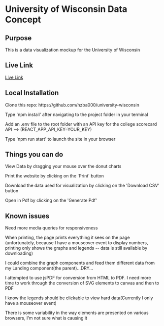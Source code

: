 <h1> University of Wisconsin Data Concept </h1>

<h2>Purpose</h2>
<p>This is a data visualization mockup for the University of Wisconsin</p>

<h2> Live Link </h2>
<a href="https://hzba000.github.io/university-wisconsin/"> Live Link </a>

<h2>Local Installation</h2>
<p>Clone this repo: https://github.com/hzba000/university-wisconsin</p>
<p>Type 'npm install' after navigating to the project folder in your terminal</p>
<p>Add an .env file to the root folder with an API key for the college scorecard API --> (REACT_APP_API_KEY=YOUR_KEY)</p>
<p>Type 'npm run start' to launch the site in your browser
 
 <h2>Things you can do</h2>
 <p>View Data by dragging your mouse over the donut charts</p>
 <p>Print the website by clicking on the 'Print' button</p>
 <p>Download the data used for visualization by clicking on the 'Download CSV' button</p>
 <p>Open in Pdf by clicking on the 'Generate Pdf'</p>
 
 <h2>Known issues</h2>
 <p>Need more media queries for responsiveness</p>
 <p>When printing, the page prints everything it sees on the page (unfortunately, because I have a mouseover event to display numbers, 
     printing only shows the graphs and legends -- data is still available by downloading)</p>
  <p>I could combine the graph components and feed them different data from my Landing component(the parent)...DRY...</p>
  <p>I attempted to use jsPDF for conversion from HTML to PDF. I need more time to work through the conversion of SVG elements to canvas 
     and then to PDF</p>
  <p>I know the legends should be clickable to view hard data(Currently I only have a mouseover event)</p>
  <p>There is some variability in the way elements are presented on various browsers, I'm not sure what is causing it</p>


 






  
 



